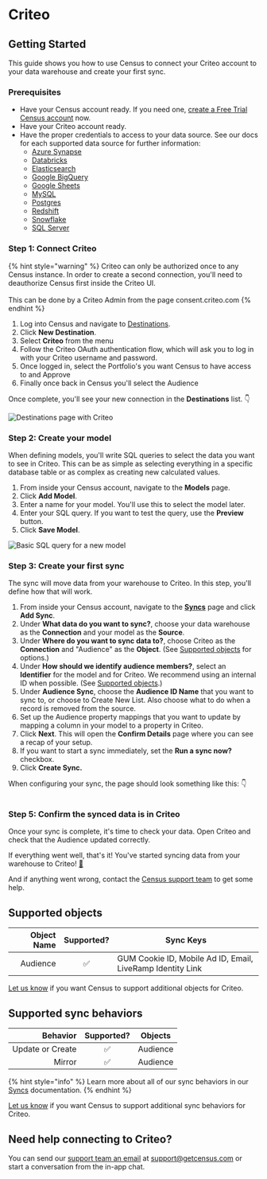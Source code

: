 # Criteo

## Getting Started

This guide shows you how to use Census to connect your Criteo account to your data warehouse and create your first sync.

### Prerequisites

* Have your Census account ready. If you need one, [create a Free Trial Census account](https://app.getcensus.com/) now.
* Have your Criteo account ready.
* Have the proper credentials to access to your data source. See our docs for each supported data source for further information:
  * [Azure Synapse](../sources/azure-synapse.md)
  * [Databricks](https://docs.getcensus.com/sources/databricks)
  * [Elasticsearch](https://docs.getcensus.com/sources/elasticsearch)
  * [Google BigQuery](https://docs.getcensus.com/sources/google-bigquery)
  * [Google Sheets](https://docs.getcensus.com/sources/google-sheets)
  * [MySQL](https://docs.getcensus.com/sources/mysql)
  * [Postgres](https://docs.getcensus.com/sources/postgres)
  * [Redshift](https://docs.getcensus.com/sources/redshift)
  * [Snowflake](https://docs.getcensus.com/sources/snowflake)
  * [SQL Server](https://docs.getcensus.com/sources/sql-server)

### Step 1: Connect Criteo

{% hint style="warning" %}
Criteo can only be authorized once to any Census instance. In order to create a second connection, you'll need to deauthorize Census first inside the Criteo UI.\
\
This can be done by a Criteo Admin from the page consent.criteo.com
{% endhint %}

1. Log into Census and navigate to [Destinations](https://app.getcensus.com/destinations).
2. Click **New Destination**.
3. Select **Criteo** from the menu
4. Follow the Criteo OAuth authentication flow, which will ask you to log in with your Criteo username and password.
5. Once logged in, select the Portfolio's you want Census to have access to and Approve
6. Finally once back in Census you'll select the Audience

Once complete, you'll see your new connection in the **Destinations** list. 👇

![Destinations page with Criteo](<../.gitbook/assets/Screen Shot 2022-02-23 at 5.51.59 PM.png>)

### Step 2: Create your model

When defining models, you'll write SQL queries to select the data you want to see in Criteo. This can be as simple as selecting everything in a specific database table or as complex as creating new calculated values.

1. From inside your Census account, navigate to the **Models** page.
2. Click **Add Model**.
3. Enter a name for your model. You'll use this to select the model later.
4. Enter your SQL query. If you want to test the query, use the **Preview** button.
5. Click **Save Model**.

![Basic SQL query for a new model](../.gitbook/assets/202201\_Model\_Page.png)

### Step 3: Create your first sync

The sync will move data from your warehouse to Criteo. In this step, you'll define how that will work.

1. From inside your Census account, navigate to the [**Syncs**](https://app.getcensus.com/syncs) page and click **Add Sync**.
2. Under **What data do you want to sync?**, choose your data warehouse as the **Connection** and your model as the **Source**.
3. Under **Where do you want to sync data to?**, choose Criteo as the **Connection** and "Audience" as the **Object**. (See [Supported objects](criteo.md#supported-objects) for options.)
4. Under **How should we identify audience members?**, select an **Identifier** for the model and for Criteo. We recommend using an internal ID when possible. (See [Supported objects](criteo.md#supported-objects).)
5. Under **Audience Sync**, choose the **Audience ID Name** that you want to sync to, or choose to Create New List. Also choose what to do when a record is removed from the source.
6. Set up the Audience property mappings that you want to update by mapping a column in your model to a property in Criteo.
7. Click **Next**. This will open the **Confirm Details** page where you can see a recap of your setup.
8. If you want to start a sync immediately, set the **Run a sync now?** checkbox.
9. Click **Create Sync.**

When configuring your sync, the page should look something like this: 👇

<figure><img src="../.gitbook/assets/screely-1670609548345.png" alt=""><figcaption></figcaption></figure>

### Step 5: Confirm the synced data is in Criteo

Once your sync is complete, it's time to check your data. Open Criteo and check that the Audience updated correctly.

If everything went well, that's it! You've started syncing data from your warehouse to Criteo! [🥳️](https://emojikeyboard.org/copy/Partying\_Face\_Emoji\_%F0%9F%A5%B3%EF%B8%8F?utm\_source=extlink)

And if anything went wrong, contact the [Census support team](mailto:support@getcensus.com) to get some help.

## Supported objects

| **Object Name** | **Supported?** | **Sync Keys**                                              |
| --------------: | :------------: | ---------------------------------------------------------- |
|        Audience |        ✅       | GUM Cookie ID, Mobile Ad ID, Email, LiveRamp Identity Link |

[Let us know](mailto:support@getcensus.com) if you want Census to support additional objects for Criteo.

## Supported sync behaviors

|     **Behavior** | **Supported?** | **Objects** |
| ---------------: | :------------: | :---------: |
| Update or Create |        ✅       |   Audience  |
|           Mirror |        ✅       |   Audience  |

{% hint style="info" %}
Learn more about all of our sync behaviors in our [Syncs](../basics/core-concept#sync-behaviors) documentation.
{% endhint %}

[Let us know](mailto:support@getcensus.com) if you want Census to support additional sync behaviors for Criteo.

## Need help connecting to Criteo?

You can send our [support team an email](mailto:support@getcensus.com) at support@getcensus.com or start a conversation from the in-app chat.
